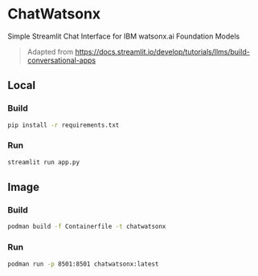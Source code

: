 # ChatWatsonx

Simple Streamlit Chat Interface for IBM watsonx.ai Foundation Models

> Adapted from <https://docs.streamlit.io/develop/tutorials/llms/build-conversational-apps>

## Local 

### Build

```bash
pip install -r requirements.txt
```

### Run

```bash
streamlit run app.py
```

## Image 

### Build

```bash
podman build -f Containerfile -t chatwatsonx
```

### Run

```bash
podman run -p 8501:8501 chatwatsonx:latest
```
